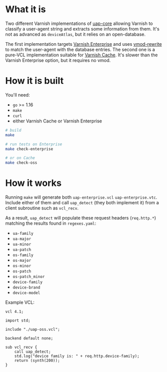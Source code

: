 # What it is

Two different Varnish implementations of [uap-core](https://github.com/ua-parser/uap-core/)
allowing Varnish to classify a user-agent string and extracts some information from them.
It's not as advanced as `deviceAtlas`, but it relies on an open-database.

The first implementation targets [Varnish Enterprise](https://www.varnish-software.com/products/varnish-enterprise/) and uses [vmod-rewrite](https://docs.varnish-software.com/varnish-enterprise/vmods/rewrite/)
to match the user-agent with the database entries.
The second one is a pure-VCL implementation suitable for [Varnish Cache](https://varnish-cache.org/). It's slower than the Varnish Enterprise option, but it requires no vmod.

# How it is built

You'll need:
- `go` >= 1.16
- `make`
- `curl`
- either Varnish Cache or Varnish Enterprise

``` bash
# build 
make

# run tests on Enterprise
make check-enterprise

# or on Cache
make check-oss
```

# How it works

Running `make` will generate both `uap-enterprise.vcl` `uap-enterprise.vtc`. Include either of them and call `uap_detect` (they both implement it) from a client subroutine such as `vcl_recv`.

As a result, `uap_detect` will populate these request headers (`req.http.*`) matching the results found in `regexes.yaml`:
- `ua-family`
- `ua-major`
- `ua-minor`
- `ua-patch`
- `os-family`
- `os-major`
- `os-minor`
- `os-patch`
- `os-patch_minor`
- `device-family`
- `device-brand`
- `device-model`

Example VCL:

``` vcl
vcl 4.1;

import std;

include "./uap-oss.vcl";

backend default none;

sub vcl_recv {
    call uap_detect;
    std.log("device family is: " + req.http.device-family);
    return (synth(200));
}
```
